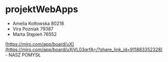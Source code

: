 # projektWebApps </br>
* Amelia Kotłowska 80218 
* Vira Pozniak 79387
* Marta Stępień 76552

[https://miro.com/app/board/uX](https://miro.com/app/board/uXjVL03qrfA=/?share_link_id=911883352328) - NASZ POMYSŁ
